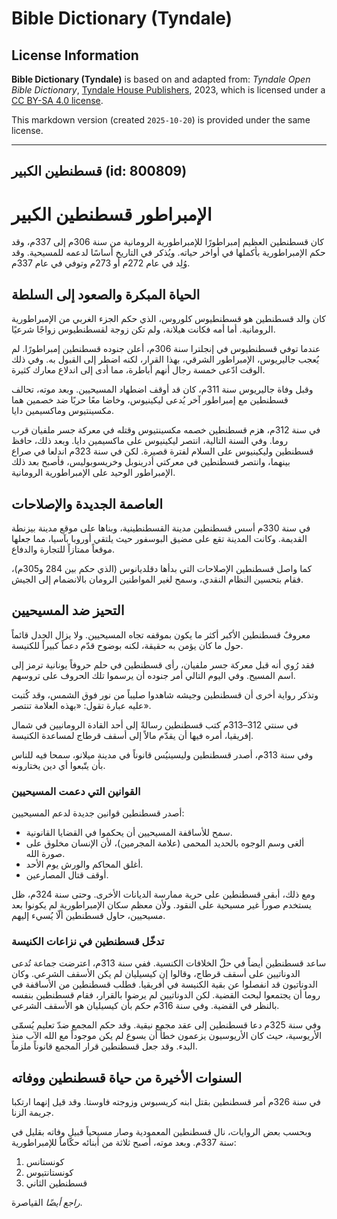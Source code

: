 # Bible Dictionary (Tyndale)

## License Information

**Bible Dictionary (Tyndale)** is based on and adapted from: _Tyndale Open Bible Dictionary_, [Tyndale House Publishers](https://tyndaleopenresources.com/), 2023, which is licensed under a [CC BY-SA 4.0 license](https://creativecommons.org/licenses/by-sa/4.0/legalcode.en).

This markdown version (created `2025-10-20`) is provided under the same license.



--------------------------------

## قسطنطين الكبير (id: 800809)

الإمبراطور قسطنطين الكبير
=========================

كان قسطنطين العظيم إمبراطورًا للإمبراطورية الرومانية من سنة 306م إلى 337م، وقد حكم الإمبراطورية بأكملها في أواخر حياته. ويُذكر في التاريخ أساسًا لدعمه للمسيحية. وقد وُلِد في عام 272م أو 273م وتوفي في عام 337م.

الحياة المبكرة والصعود إلى السلطة
---------------------------------

كان والد قسطنطين هو قسطنطيوس كلوروس، الذي حكم الجزء الغربي من الإمبراطورية الرومانية. أما أمه فكانت هيلانة، ولم تكن زوجة لقسطنطيوس زواجًا شرعيًا.

عندما توفي قسطنطيوس في إنجلترا سنة 306م، أعلن جنوده قسطنطين إمبراطورًا. لم يُعجب جاليريوس، الإمبراطور الشرقي، بهذا القرار، لكنه اضطر إلى القبول به. وفي ذلك الوقت ادّعى خمسة رجال أنهم أباطرة، مما أدى إلى اندلاع معارك كثيرة.

وقبل وفاة جاليريوس سنة 311م، كان قد أوقف اضطهاد المسيحيين. وبعد موته، تحالف قسطنطين مع إمبراطور آخر يُدعى ليكينيوس، وخاضا معًا حربًا ضد خصمين هما مكسينتيوس وماكسيمين دايا.

في سنة 312م، هزم قسطنطين خصمه مكسينتيوس وقتله في معركة جسر ملفيان قرب روما. وفي السنة التالية، انتصر ليكينيوس على ماكسيمين دايا. وبعد ذلك، حافظ قسطنطين وليكينيوس على السلام لفترة قصيرة. لكن في سنة 323م اندلعا في صراع بينهما، وانتصر قسطنطين في معركتي أدرينوبل وخريسوبوليس، فأصبح بعد ذلك الإمبراطور الوحيد على الإمبراطورية الرومانية.

العاصمة الجديدة والإصلاحات
--------------------------

في سنة 330م أسس قسطنطين مدينة القسطنطينية، وبناها على موقع مدينة بيزنطة القديمة. وكانت المدينة تقع على مضيق البوسفور حيث يلتقي أوروبا بآسيا، مما جعلها موقعاً ممتازاً للتجارة والدفاع.

كما واصل قسطنطين الإصلاحات التي بدأها دقلديانوس (الذي حكم بين 284 و305م)، فقام بتحسين النظام النقدي، وسمح لغير المواطنين الرومان بالانضمام إلى الجيش.

التحيز ضد المسيحيين
-------------------

معروفٌ قسطنطين الأكبر أكثر ما يكون بموقفه تجاه المسيحيين. ولا يزال الجدل قائماً حول ما كان يؤمن به حقيقة، لكنه بوضوح قدّم دعماً كبيراً للكنيسة.

فقد رُوي أنه قبل معركة جسر ملفيان، رأى قسطنطين في حلم حروفاً يونانية ترمز إلى اسم المسيح. وفي اليوم التالي أمر جنوده أن يرسموا تلك الحروف على تروسهم.

وتذكر رواية أخرى أن قسطنطين وجيشه شاهدوا صليباً من نور فوق الشمس، وقد كُتبت عليه عبارة تقول: «بهذه العلامة تنتصر».

في سنتي 312–313م كتب قسطنطين رسالةً إلى أحد القادة الرومانيين في شمال إفريقيا، أمره فيها أن يقدّم مالاً إلى أسقف قرطاج لمساعدة الكنيسة.

وفي سنة 313م، أصدر قسطنطين وليسينيُس قانوناً في مدينة ميلانو، سمحا فيه للناس بأن يتّبعوا أي دين يختارونه.

### القوانين التي دعمت المسيحيين

أصدر قسطنطين قوانين جديدة لدعم المسيحيين:

* سمح للأساقفة المسيحيين أن يحكموا في القضايا القانونية.
* ألغى وسم الوجوه بالحديد المحمى (علامة المجرمين)، لأن الإنسان مخلوق على صورة الله.
* أغلق المحاكم والورش يوم الأحد.
* أوقف قتال المصارعين.

ومع ذلك، أبقى قسطنطين على حرية ممارسة الديانات الأخرى. وحتى سنة 324م، ظل يستخدم صوراً غير مسيحية على النقود. ولأن معظم سكان الإمبراطورية لم يكونوا بعد مسيحيين، حاول قسطنطين ألّا يُسيء إليهم.

### تدخّل قسطنطين في نزاعات الكنيسة

ساعد قسطنطين أيضاً في حلّ الخلافات الكنسية. ففي سنة 313م، اعترضت جماعة تُدعى الدوناتيين على أسقف قرطاج، وقالوا إن كيسيليان لم يكن الأسقف الشرعي. وكان الدوناتيون قد انفصلوا عن بقية الكنيسة في أفريقيا. فطلب قسطنطين من الأساقفة في روما أن يجتمعوا لبحث القضية. لكن الدوناتيين لم يرضوا بالقرار، فقام قسطنطين بنفسه بالنظر في القضية. وفي سنة 316م حكم بأن كيسيليان هو الأسقف الشرعي.

وفي سنة 325م دعا قسطنطين إلى عقد مجمع نيقية. وقد حكم المجمع ضدّ تعليم يُسمّى الأريوسية، حيث كان الأريوسيون يزعمون خطأً أن يسوع لم يكن موجوداً مع الله الآب منذ البدء. وقد جعل قسطنطين قرار المجمع قانوناً ملزماً.

**السنوات الأخيرة من حياة قسطنطين ووفاته**
------------------------------------------

في سنة 326م أمر قسطنطين بقتل ابنه كريسبوس وزوجته فاوستا. وقد قيل إنهما ارتكبا جريمة الزنا.

وبحسب بعض الروايات، نال قسطنطين المعمودية وصار مسيحياً قبيل وفاته بقليل في سنة 337م. وبعد موته، أصبح ثلاثة من أبنائه حكّاماً للإمبراطورية:

1. كونستانس
2. كونستانتيوس
3. قسطنطين الثاني

*راجع أيضًا* القياصرة.


